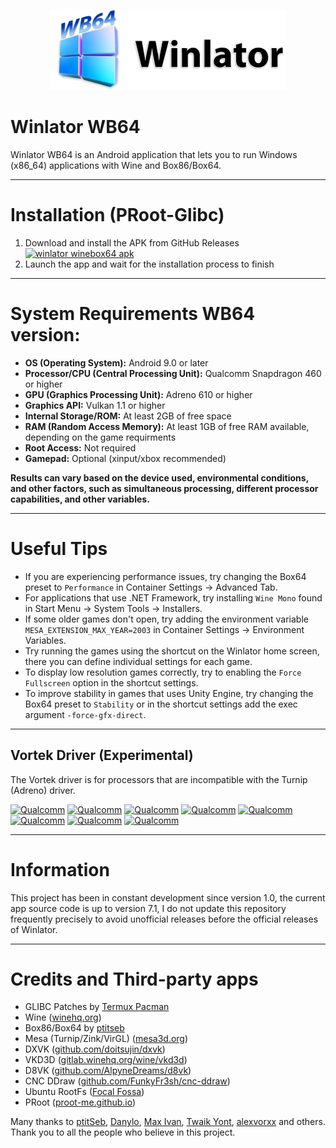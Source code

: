 <p align="center">
	<img src="winlatorwb64" width="376" height="128" alt="Winlator WB64" />  
</p>

# Winlator WB64

Winlator WB64 is an Android application that lets you to run Windows (x86_64) applications with Wine and Box86/Box64.

----

# Installation (PRoot-Glibc)

1. Download and install the APK from GitHub Releases [![winlator winebox64 apk](https://img.shields.io/badge/%20Download%20-wb64?style=for-the-badge-plastic&logo=Androids&logoColor=green&logoSize=14&label=%20&labelColor=golden&color=66BA32)](https://github.com/winebox64/winlator/releases)
2. Launch the app and wait for the installation process to finish

----

# System Requirements WB64 version:
- __OS (Operating System):__ Android 9.0 or later
- __Processor/CPU (Central Processing Unit):__ Qualcomm Snapdragon 460 or higher
- __GPU (Graphics Processing Unit):__ Adreno 610 or higher 
- __Graphics API:__ Vulkan 1.1 or higher
- __Internal Storage/ROM:__ At least 2GB of free space
- __RAM (Random Access Memory):__ At least 1GB of free RAM available, depending on the game requirments
- __Root Access:__ Not required
- __Gamepad:__ Optional (xinput/xbox recommended)

__Results can vary based on the device used, environmental conditions, and other factors, such as simultaneous processing, different processor capabilities, and other variables.__

----

# Useful Tips

- If you are experiencing performance issues, try changing the Box64 preset to `Performance` in Container Settings -> Advanced Tab.
- For applications that use .NET Framework, try installing `Wine Mono` found in Start Menu -> System Tools -> Installers.
- If some older games don't open, try adding the environment variable `MESA_EXTENSION_MAX_YEAR=2003` in Container Settings -> Environment Variables.
- Try running the games using the shortcut on the Winlator home screen, there you can define individual settings for each game.
- To display low resolution games correctly, try to enabling the `Force Fullscreen` option in the shortcut settings.
- To improve stability in games that uses Unity Engine, try changing the Box64 preset to `Stability` or in the shortcut settings add the exec argument `-force-gfx-direct`.

----

## Vortek Driver (Experimental)

The Vortek driver is for processors that are incompatible with the Turnip (Adreno) driver.

[![Qualcomm](https://img.shields.io/badge/Snapdragon%208%20Elite-grey?style=plastic&logo=snapdragon&logoColor=red)](https://github.com/winebox64/winlator)
[![Qualcomm](https://img.shields.io/badge/Snapdragon%207s%20Gen%203-grey?style=plastic&logo=snapdragon&logoColor=red)](https://github.com/winebox64/winlator)
[![Qualcomm](https://img.shields.io/badge/Snapdragon%207%20Gen%203-grey?style=plastic&logo=snapdragon&logoColor=red)](https://github.com/winebox64/winlator)
[![Qualcomm](https://img.shields.io/badge/Snapdragon%207s%20Gen%202-grey?style=plastic&logo=snapdragon&logoColor=red)](https://github.com/winebox64/winlator)
[![Qualcomm](https://img.shields.io/badge/Snapdragon%206%20Gen%203-grey?style=plastic&logo=snapdragon&logoColor=red)](https://github.com/winebox64/winlator)
[![Qualcomm](https://img.shields.io/badge/Snapdragon%206%20Gen%201-grey?style=plastic&logo=snapdragon&logoColor=red)](https://github.com/winebox64/winlator)
[![Qualcomm](https://img.shields.io/badge/Snapdragon%20860-grey?style=plastic&logo=snapdragon&logoColor=red)](https://github.com/winebox64/winlator)
[![Qualcomm](https://img.shields.io/badge/Snapdragon%20735-grey?style=plastic&logo=snapdragon&logoColor=red)](https://github.com/winebox64/winlator)

----

# Information

This project has been in constant development since version 1.0, the current app source code is up to version 7.1, I do not update this repository frequently precisely to avoid unofficial releases before the official releases of Winlator.

----

# Credits and Third-party apps
- GLIBC Patches by [Termux Pacman](https://github.com/termux-pacman/glibc-packages)
- Wine ([winehq.org](https://www.winehq.org/))
- Box86/Box64 by [ptitseb](https://github.com/ptitSeb)
- Mesa (Turnip/Zink/VirGL) ([mesa3d.org](https://www.mesa3d.org))
- DXVK ([github.com/doitsujin/dxvk](https://github.com/doitsujin/dxvk))
- VKD3D ([gitlab.winehq.org/wine/vkd3d](https://gitlab.winehq.org/wine/vkd3d))
- D8VK ([github.com/AlpyneDreams/d8vk](https://github.com/AlpyneDreams/d8vk))
- CNC DDraw ([github.com/FunkyFr3sh/cnc-ddraw](https://github.com/FunkyFr3sh/cnc-ddraw))
- Ubuntu RootFs ([Focal Fossa](https://releases.ubuntu.com/focal))
- PRoot ([proot-me.github.io](https://proot-me.github.io))

Many thanks to [ptitSeb](https://github.com/ptitSeb), [Danylo](https://blogs.igalia.com/dpiliaiev/tags/mesa/), [Max Ivan](https://github.com/Maxython), [Twaik Yont](https://github.com/twaik), [alexvorxx](https://github.com/alexvorxx) and others.<br>
Thank you to all the people who believe in this project.
